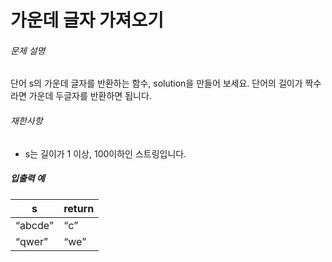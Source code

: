 # 가운데 글자 가져오기

<h6>문제 설명</h6>
<p>단어 s의 가운데 글자를 반환하는 함수, solution을 만들어 보세요. 단어의 길이가 짝수라면 가운데 두글자를 반환하면 됩니다.</p>

<h6>재한사항</h6>

<ul>
    <li>s는 길이가 1 이상, 100이하인 스트링입니다.</li>
</ul>

<h5>입출력 예</h5>
<table>
    <thead>
        <tr>
            <th>s</th>
            <th>return</th>
        </tr>
    </thead>
    <tbody>
        <tr>
            <td>
                <q>abcde</q>
            </td>
            <td>
                <q>c</q>
            </td>
        </tr>
        <tr>
            <td>
                <q>qwer</q>
            </td>
            <td>
                <q>we</q>
            </td>
        </tr>
    </tbody>
</table>